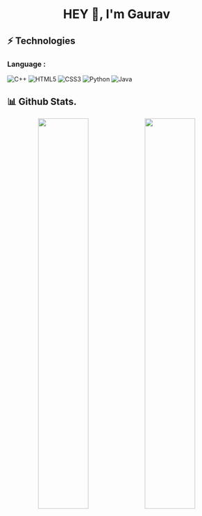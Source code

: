 <h1 align="center">HEY 👋, I'm Gaurav</h1>

## ⚡ Technologies

### Language :
![C++](https://img.shields.io/badge/-C++-00599C?style=flat-square&logo=c)
![HTML5](https://img.shields.io/badge/-HTML5-E34F26?style=flat-square&logo=html5&logoColor=white)
![CSS3](https://img.shields.io/badge/-CSS3-1572B6?style=flat-square&logo=css3)
![Python](https://img.shields.io/badge/-Python-black?style=flat-square&logo=Python)
![Java](https://img.shields.io/badge/-java-E34A86?style=flat-square&logo=java)


  ## 📊 Github Stats.
<p align="center">
	
  <img width="48%" src="https://github-readme-stats.vercel.app/api?username=gaurstrill&show_icons=true&theme=tokyonight" />
  <img width="48%" src="https://github-readme-streak-stats.herokuapp.com/?user=gaurstrill&theme=tokyonight" />
</p>
